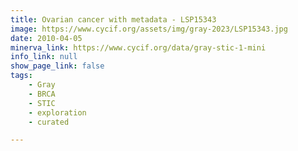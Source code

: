 ```yaml
---
title: Ovarian cancer with metadata - LSP15343
image: https://www.cycif.org/assets/img/gray-2023/LSP15343.jpg
date: 2010-04-05
minerva_link: https://www.cycif.org/data/gray-stic-1-mini
info_link: null
show_page_link: false
tags:
    - Gray
    - BRCA
    - STIC
    - exploration
    - curated

---
```

